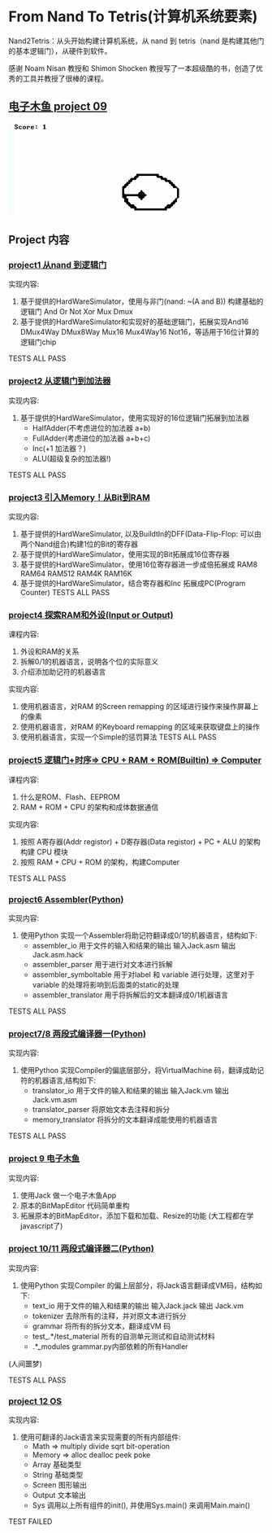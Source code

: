 # From Nand To Tetris(计算机系统要素)
Nand2Tetris：从头开始构建计算机系统，从 nand 到 tetris（nand 是构建其他门的基本逻辑门），从硬件到软件。

感谢 Noam Nisan 教授和 Shimon Shocken 教授写了一本超级酷的书，创造了优秀的工具并教授了很棒的课程。


## [电子木鱼 project 09](projects/09/ElectronicWoodenFish)

![Alt Text](image/wooden_fish.gif)

## Project 内容
### [project1 从nand 到逻辑门](projects/01)
实现内容:
1. 基于提供的HardWareSimulator，使用与非门(nand: ~(A and B)) 构建基础的逻辑门 And Or Not Xor Mux Dmux
2. 基于提供的HardWareSimulator和实现好的基础逻辑门，拓展实现And16 DMux4Way DMux8Way Mux16 Mux4Way16 Not16，等适用于16位计算的逻辑门chip

TESTS ALL PASS

### [project2 从逻辑门到加法器](projects/02)
实现内容:
1. 基于提供的HardWareSimulator，使用实现好的16位逻辑门拓展到加法器
    + HalfAdder(不考虑进位的加法器 a+b)
    + FullAdder(考虑进位的加法器 a+b+c)
    + Inc(+1 加法器？)
    + ALU(超级复杂的加法器!)


TESTS ALL PASS

### [project3 引入Memory！从Bit到RAM](projects/03)
实现内容:
1. 基于提供的HardWareSimulator, 以及BuildtIn的DFF(Data-Flip-Flop: 可以由两个Nand组合)构建1位的Bit的寄存器
2. 基于提供的HardWareSimulator，使用实现的Bit拓展成16位寄存器
3. 基于提供的HardWareSimulator，使用16位寄存器进一步成倍拓展成 RAM8 RAM64 RAM512 RAM4K RAM16K
4. 基于提供的HardWareSimulator，结合寄存器和Inc 拓展成PC(Program Counter)
TESTS ALL PASS

### [project4 探索RAM和外设(Input or Output)](projects/04)
课程内容:
1. 外设和RAM的关系
2. 拆解0/1的机器语言，说明各个位的实际意义
3. 介绍添加助记符的机器语言

实现内容:
1. 使用机器语言，对RAM 的Screen remapping 的区域进行操作来操作屏幕上的像素
2. 使用机器语言，对RAM 的Keyboard remapping 的区域来获取键盘上的操作
3. 使用机器语言，实现一个Simple的惩罚算法
TESTS ALL PASS

### [project5 逻辑门+时序=> CPU + RAM + ROM(Builtin) => Computer](projects/05)
课程内容:
1. 什么是ROM、Flash、EEPROM
2. RAM + ROM + CPU 的架构和成体数据通信

实现内容:
1. 按照 A寄存器(Addr registor) + D寄存器(Data registor) + PC + ALU 的架构构建 CPU 模块
2. 按照 RAM + CPU + ROM 的架构，构建Computer

TESTS ALL PASS

### [project6 Assembler(Python)](submodule/hack_assembler)
实现内容:
1. 使用Python 实现一个Assembler将助记符翻译成0/1的机器语言，结构如下:
    - assembler_io 用于文件的输入和结果的输出 输入Jack.asm 输出 Jack.asm.hack
    - assembler_parser 用于进行对文本进行拆解
    - assembler_symboltable 用于对label 和 variable 进行处理，这里对于variable 的处理将影响到后面类的static的处理
    - assembler_translator 用于将拆解后的文本翻译成0/1机器语言

TESTS ALL PASS
    
### [project7/8 两段式编译器一(Python)](submodule/vm_translator)
实现内容:
1. 使用Python 实现Compiler的偏底层部分，将VirtualMachine 码，翻译成助记符的机器语言,结构如下:
    - translator_io 用于文件的输入和结果的输出 输入Jack.vm 输出 Jack.vm.asm
    - translator_parser 将原始文本去注释和拆分
    - memory_translator 将拆分的文本翻译成能使用的机器语言

TESTS ALL PASS

### [project 9 电子木鱼](projects/09/ElectronicWoodenFish)
实现内容:
1. 使用Jack 做一个电子木鱼App
2. 原本的BitMapEditor 代码简单重构
3. 拓展原本的BitMapEditor，添加下载和加载、Resize的功能
(大工程都在学javascript了)

### [project 10/11 两段式编译器二(Python)](submodule/jack_compiler)
实现内容:
1. 使用Python 实现Compiler 的偏上层部分，将Jack语言翻译成VM码，结构如下:
    - text_io 用于文件的输入和结果的输出 输入Jack.jack 输出 Jack.vm
    - tokenizer 去除所有的注释，并对原文本进行拆分
    - grammar 将所有的拆分文本，翻译成VM 码
    - test_.*/test_material 所有的自测单元测试和自动测试材料
    - .*_modules grammar.py内部依赖的所有Handler
    
(人间噩梦)

TESTS ALL PASS

### [project 12 OS](projects/12)
实现内容:
1. 使用可翻译的Jack语言来实现需要的所有内部组件:
    - Math => multiply divide sqrt bit-operation
    - Memory => alloc dealloc peek poke
    - Array 基础类型
    - String 基础类型
    - Screen 图形输出
    - Output 文本输出
    - Sys 调用以上所有组件的init(), 并使用Sys.main() 来调用Main.main()

TEST FAILED